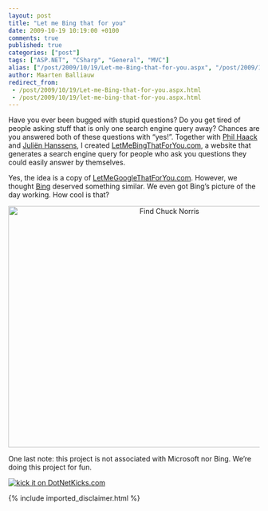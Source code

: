 ```yaml
---
layout: post
title: "Let me Bing that for you"
date: 2009-10-19 10:19:00 +0100
comments: true
published: true
categories: ["post"]
tags: ["ASP.NET", "CSharp", "General", "MVC"]
alias: ["/post/2009/10/19/Let-me-Bing-that-for-you.aspx", "/post/2009/10/19/let-me-bing-that-for-you.aspx"]
author: Maarten Balliauw
redirect_from:
 - /post/2009/10/19/Let-me-Bing-that-for-you.aspx.html
 - /post/2009/10/19/let-me-bing-that-for-you.aspx.html
---
```

<p>Have you ever been bugged with stupid questions? Do you get tired of people asking stuff that is only one search engine query away? Chances are you answered both of these questions with &ldquo;yes!&rdquo;. Together with <a href="http://www.haacked.com">Phil Haack</a> and <a href="http://www.hanssens.org">Juli&euml;n Hanssens</a>, I created <a href="http://www.letmebingthatforyou.com/">LetMeBingThatForYou.com</a>, a website that generates a search engine query for people who ask you questions they could easily answer by themselves.</p>
<p style="text-align: left;"><a href="http://tinyurl.com/yfj4f3v" target="_blank"></a>Yes, the idea is a copy of <a href="http://www.letmegooglethatforyou.com">LetMeGoogleThatForYou.com</a>. However, we thought <a href="http://www.bing.com">Bing</a> deserved something similar. We even got Bing&rsquo;s picture of the day working. How cool is that?</p>
<p style="text-align: center;"><img style="margin-top: 5px; display: block; margin-bottom: 5px; border: 0px;" title="Find Chuck Norris" src="/images/image_17.png" border="0" alt="Find Chuck Norris" width="630" height="484" /></p>
<p>One last note: this project is not associated with Microsoft nor Bing. We&rsquo;re doing this project for fun.</p>
<p><a href="http://www.dotnetkicks.com/kick/?url=/post/2009/10/19/Let-me-Bing-that-for-you.aspx&amp;title=Let me Bing that for you"><img src="http://www.dotnetkicks.com/Services/Images/KickItImageGenerator.ashx?url=/post/2009/10/19/Let-me-Bing-that-for-you.aspx" border="0" alt="kick it on DotNetKicks.com" /> </a></p>
{% include imported_disclaimer.html %}
